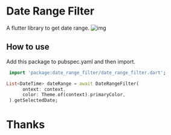 # Date Range Filter

A flutter library to get date range.
![img](https://raw.githubusercontent.com/emonxcode/date_range_filter_flutter_package/main/lib/screenshots/ss.png)

  

## How to use
Add this package to pubspec.yaml and then import.

```dart
 import 'package:date_range_filter/date_range_filter.dart';
 ```

 ```dart
List<DateTime> dateRange = await DateRangeFilter(
       ontext: context,
       color: Theme.of(context).primaryColor,
  ).getSelectedDate;
 ```


# Thanks
